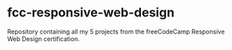 # fcc-responsive-web-design
Repository containing all my 5 projects from the freeCodeCamp Responsive Web Design certification.
